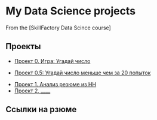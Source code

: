 # My Data Science projects

From the [SkillFactory Data Scince course]

## Проекты

* [Проект 0. Игра: Угадай число](https://github.com/Good-PJ/sf_ds_testgame/tree/main/project_0)
 - [Проект 0.5: Угадай число меньше чем за 20 попыток](https://github.com/Good-PJ/sf_ds_testgame/tree/main/project_0.5)
* [Проект 1. Анализ резюме из HH](project_1)
* [Проект 2. ____](____)

## Ссылки на рзюме
